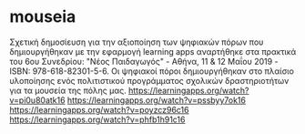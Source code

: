 # mouseia
Σχετική δημοσίευση για την αξιοποίηση των ψηφιακών πόρων που δημιουργήθηκαν με την εφαρμογή learning apps αναρτήθηκε στα πρακτικά του 6ου Συνεδρίου: "Νέος Παιδαγωγός" - Αθήνα, 11 & 12 Μαΐου 2019 - ISBN: 978-618-82301-5-6.  Οι ψηφιακοί πόροι δημιουργήθηκαν στο πλαίσιο υλοποίησης ενός πολιτιστικού προγράμματος σχολικών δραστηριοτήτων για τα μουσεία της πόλης μας. 
https://learningapps.org/watch?v=pi0u80atk16
https://learningapps.org/watch?v=pssbyy7ok16
https://learningapps.org/watch?v=poyzcz96c16
https://learningapps.org/watch?v=phfb1h91c16

